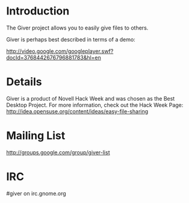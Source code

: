 # Introduction #

The Giver project allows you to easily give files to others.

Giver is perhaps best described in terms of a demo:

http://video.google.com/googleplayer.swf?docId=3768442676796881783&hl=en


# Details #

Giver is a product of Novell Hack Week and was chosen as the Best Desktop Project.  For more information, check out the Hack Week Page: http://idea.opensuse.org/content/ideas/easy-file-sharing


# Mailing List #

http://groups.google.com/group/giver-list


# IRC #

#giver on irc.gnome.org